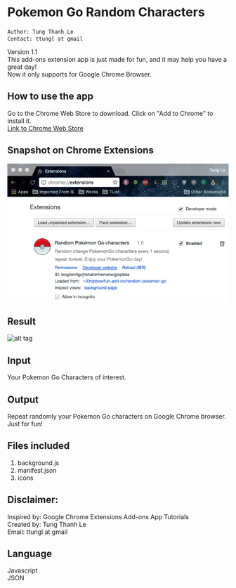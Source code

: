 # Pokemon Go Random Characters
    Author: Tung Thanh Le
    Contact: ttungl at gmail
Version 1.1 </br>
This add-ons extension app is just made for fun, and it may help you have a great day! </br>
Now it only supports for Google Chrome Browser.</br>

## How to use the app
Go to the Chrome Web Store to download. Click on "Add to Chrome" to install it.</br>
[Link to Chrome Web Store](http://goo.gl/DlqG3k)

## Snapshot on Chrome Extensions
![alt tag](https://github.com/ttungl/Pokemon-Go-Random-Characters/blob/master/results/pokemonGo_random_characters.png?raw=true)

## Result
![alt tag](https://github.com/ttungl/Pokemon-Go-Random-Characters/blob/master/results/pokemongogif.gif?raw=true)

## Input
Your Pokemon Go Characters of interest.<br/>
## Output
Repeat randomly your Pokemon Go characters on Google Chrome browser. Just for fun!
## Files included
1. background.js<br/>
2. manifest.json<br/>
3. icons</br>

## Disclaimer:
Inspired by: Google Chrome Extensions Add-ons App Tutorials <br />
Created by: Tung Thanh Le <br />
Email: ttungl at gmail <br />

## Language
Javascript<br />
JSON<br />
